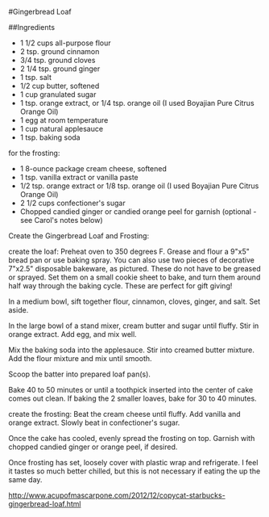 #Gingerbread Loaf

##Ingredients
* 1 1/2 cups all-purpose flour
* 2 tsp. ground cinnamon
* 3/4 tsp. ground cloves
* 2 1/4 tsp. ground ginger
* 1 tsp. salt
* 1/2 cup butter, softened
* 1 cup granulated sugar
* 1 tsp. orange extract, or 1/4 tsp. orange oil (I used Boyajian Pure Citrus Orange Oil)
* 1 egg at room temperature
* 1 cup natural applesauce
* 1 tsp. baking soda

for the frosting:
* 1 8-ounce package cream cheese, softened
* 1 tsp. vanilla extract or vanilla paste
* 1/2 tsp. orange extract or 1/8 tsp. orange oil (I used Boyajian Pure Citrus Orange Oil)
* 2 1/2 cups confectioner's sugar
* Chopped candied ginger or candied orange peel for garnish (optional - see Carol's notes below)


Create the Gingerbread Loaf and Frosting:

create the loaf:
Preheat oven to 350 degrees F.  Grease and flour a 9"x5" bread pan or use baking spray.  You can also use two pieces of decorative 7"x2.5" disposable bakeware, as pictured.  These do not have to be greased or sprayed.  Set them on a small cookie sheet to bake, and turn them around half way through the baking cycle.  These are perfect for gift giving!

In a medium bowl, sift together flour, cinnamon, cloves, ginger, and salt.  Set aside.

In the large bowl of a stand mixer, cream butter and sugar until fluffy.  Stir in orange extract.  Add egg, and mix well.

Mix the baking soda into the applesauce.   Stir into creamed butter mixture.  Add the flour mixture and mix until smooth.

Scoop the batter into prepared loaf pan(s).

Bake 40 to 50 minutes or until a toothpick inserted into the center of cake comes out clean.  If baking the 2 smaller loaves, bake for 30 to 40 minutes.

create the frosting:
Beat the cream cheese until fluffy.  Add vanilla and orange extract.  Slowly beat in confectioner's sugar.

Once the cake has cooled, evenly spread the frosting on top.  Garnish with chopped candied ginger or orange peel, if desired.

Once frosting has set, loosely cover with plastic wrap and refrigerate.  I feel it tastes so much better chilled, but this is not necessary if eating the up the same day.

http://www.acupofmascarpone.com/2012/12/copycat-starbucks-gingerbread-loaf.html